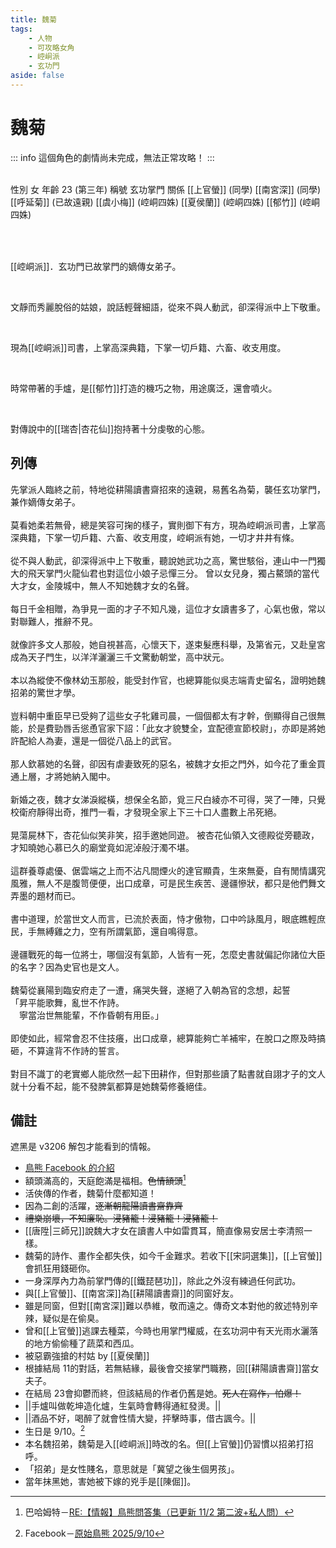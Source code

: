 ```yaml
---
title: 魏菊
tags:
    - 人物
    - 可攻略女角
    - 崆峒派
    - 玄功門
aside: false
---
```


# 魏菊

::: info
這個角色的劇情尚未完成，無法正常攻略！
:::

<ChTabs position="bottom">
	<ChTab title="初識">
		<ChMeet 
			src='/images/characters/girl_7/normal.webp' 
			nameTitle='玄功掌門'
			nameMain='魏菊'
			desc='崆峒派．玄功門當代的嫡傳女弟子，兼任當代掌門。<br>儀態端莊，知書達禮，文靜而秀麗脫俗，與崆峒派格格不入的奇女子。'
			:animation=true
		/>
	</ChTab>
</ChTabs>
<br>

<InfoList>
	<Info title='角色資料' :open=true>
		<table>
			<ChTr>
				<ChTd isTitle=true>
					性別
				</ChTd>
				<ChTd>
					女
				</ChTd>
			</ChTr>
			<ChTr>
				<ChTd isTitle=true>
					年齡
				</ChTd>
				<ChTd>
					23 (第三年)
				</ChTd>
			</ChTr>
			<ChTr>
				<ChTd isTitle=true>
					稱號
				</ChTd>
				<ChTd>
					玄功掌門
				</ChTd>
			</ChTr>
			<ChTr>
				<ChTd isTitle=true position='center'>
					關係
				</ChTd>
			</ChTr>
			<ChTr>
				<ChTd position='center'>
					[[上官螢]] (同學)
				</ChTd>
			</ChTr>
			<ChTr>
				<ChTd position='center'>
					[[南宮深]] (同學)
				</ChTd>
			</ChTr>
			<ChTr>
				<ChTd position='center'>
					[[呼延菊]] (已故遠親)
				</ChTd>
			</ChTr>
			<ChTr>
				<ChTd position='center'>
					[[虞小梅]] (崆峒四姝)
				</ChTd>
			</ChTr>
			<ChTr>
				<ChTd position='center'>
					[[夏侯蘭]] (崆峒四姝)
				</ChTd>
			</ChTr>
			<ChTr>
				<ChTd position='center'>
					[[郁竹]] (崆峒四姝)
				</ChTd>
			</ChTr>
		</table>
	</Info>
</InfoList>

<br>

[[崆峒派]]．玄功門已故掌門的嫡傳女弟子。

<br>

文靜而秀麗脫俗的姑娘，說話輕聲細語，從來不與人動武，卻深得派中上下敬重。

<br>

現為[[崆峒派]]司書，上掌高深典籍，下掌一切戶籍、六畜、收支用度。

<br>

時常帶著的手爐，是[[郁竹]]打造的機巧之物，用途廣泛，還會噴火。

<br>

對傳說中的[[瑞杏|杏花仙]]抱持著十分虔敬的心態。
<br clear="all">

## 列傳

<Tabs>
  <Tab title="列傳一">
	先掌派人臨終之前，特地從耕陽讀書齋招來的遠親，易舊名為菊，襲任玄功掌門，兼作嫡傳女弟子。<br><br>
	莫看她柔若無骨，總是笑容可掬的樣子，實則御下有方，現為崆峒派司書，上掌高深典籍，下掌一切戶籍、六畜、收支用度，崆峒派有她，一切才井井有條。<br><br>
	從不與人動武，卻深得派中上下敬重，聽說她武功之高，驚世駭俗，連山中一門獨大的飛天掌門火龍仙君也對這位小娘子忌憚三分。
  </Tab>
  <Tab title="列傳二">
	曾以女兒身，獨占鰲頭的當代大才女，金陵城中，無人不知她魏才女的名聲。<br><br>
	每日千金相贈，為爭見一面的才子不知凡幾，這位才女讀書多了，心氣也傲，常以對聯難人，推辭不見。<br><br>
	就像許多文人那般，她自視甚高，心懷天下，遂束髮應科舉，及第省元，又赴皇宮成為天子門生，以洋洋灑灑三千文驚動朝堂，高中狀元。<br><br>
	本以為縱使不像林幼玉那般，能受封作官，也總算能似吳志端青史留名，證明她魏招弟的驚世才學。<br><br>
	豈料朝中重臣早已受夠了這些女子牝雞司晨，一個個都太有才幹，倒顯得自己很無能，於是費勁唇舌慫恿官家下詔：「此女才貌雙全，宜配德宣節校尉」，亦即是將她許配給人為妻，還是一個從八品上的武官。<br><br>
	那人欽慕她的名聲，卻因有虐妻致死的惡名，被魏才女拒之門外，如今花了重金買通上層，才將她納入閣中。<br><br>
	新婚之夜，魏才女涕淚縱橫，想保全名節，覓三尺白綾亦不可得，哭了一陣，只覺校衛府靜得出奇，推門一看，才發現全家上下三十口人盡數上吊死絕。<br><br>
	晃蕩屍林下，杏花仙似笑非笑，招手邀她同遊。
  </Tab>
  <Tab title="列傳三">
	被杏花仙領入文德殿從旁聽政，才知曉她心慕已久的廟堂竟如泥淖般汙濁不堪。<br><br>
	這群養尊處優、倨雲端之上而不沾凡間煙火的達官顯貴，生來無憂，自有閒情講究風雅，無人不是腹笥便便，出口成章，可是民生疾苦、邊疆慘狀，都只是他們舞文弄墨的題材而已。<br><br>
	書中道理，於當世文人而言，已流於表面，恃才傲物，口中吟詠風月，眼底瞧輕庶民，手無縛雞之力，空有所謂氣節，還自鳴得意。<br><br>
	邊疆戰死的每一位將士，哪個沒有氣節，人皆有一死，怎麼史書就偏記你諸位大臣的名字？因為史官也是文人。<br><br>
	魏菊從襄陽到臨安府走了一遭，痛哭失聲，遂絕了入朝為官的念想，起誓<br>
	「昇平能歌舞，亂世不作詩。<br>
	　寧當治世無能輩，不作昏朝有用臣。」<br><br>
	即使如此，經常會忍不住技癢，出口成章，總算能夠亡羊補牢，在脫口之際及時搞砸，不算違背不作詩的誓言。<br><br>
	對目不識丁的老實鄉人能欣然一起下田耕作，但對那些讀了點書就自詡才子的文人就十分看不起，能不發脾氣都算是她魏菊修養絕佳。
  </Tab>
</Tabs>

## 備註

遮黑是 v3206 解包才能看到的情報。

-   [鳥熊 Facebook 的介紹](https://www.facebook.com/photo.php?fbid=170987155454668&id=100076301525150&set=a.165167019370015)
-   額頭滿高的，天庭飽滿是福相。~~色情額頭~~[^1]
-   活俠傳的作者，魏菊什麼都知道！
-   因為二創的活躍，~~逐漸朝龍陽讀書齋靠齊~~
-   ~~禮樂崩壞，不知廉恥。浸豬籠！浸豬籠！浸豬籠！~~
-   [[唐陞|三師兄]]說魏大才女在讀書人中如雷貫耳，簡直像易安居士李清照一樣。
-   魏菊的詩作、畫作全都失佚，如今千金難求。若收下[[宋詞選集]]，[[上官螢]]會抓狂用錢砸你。
-   一身深厚內力為前掌門傳的[[鐵琵琶功]]，除此之外沒有練過任何武功。
-   與[[上官螢]]、[[南宮深]]為[[耕陽讀書齋]]的同窗好友。
-   雖是同窗，但對[[南宮深]]難以恭維，敬而遠之。傳奇文本對他的敘述特別辛辣，疑似是在偷臭。
-   曾和[[上官螢]]逃課去種菜，今時也用掌門權威，在玄功洞中有天光雨水灑落的地方偷偷種了蔬菜和西瓜。
-   被惡霸強搶的村姑 by [[夏侯蘭]]
-   根據<EndIcon no="11">結局 11</EndIcon>的對話，若無結緣，最後會交接掌門職務，回[[耕陽讀書齋]]當女夫子。
-   在<EndIcon no="23">結局 23</EndIcon>會抑鬱而終，但該結局的作者仍舊是她。~~死人在寫作，怕爆！~~
-   <MarkdownWrapper>||手爐叫做乾坤造化爐，生氣時會轉得通紅發燙。||</MarkdownWrapper>
-   <MarkdownWrapper>||酒品不好，喝醉了就會性情大變，抨擊時事，借古諷今。||</MarkdownWrapper>
-   生日是 9/10。[^2]
-   本名魏招弟，魏菊是入[[崆峒派]]時改的名。但[[上官螢]]仍習慣以招弟打招呼。
-   「招弟」是女性賤名，意思就是「冀望之後生個男孩」。
-   當年抹黑她，害她被下嫁的兇手是[[陳倔]]。

[^1]: 巴哈姆特－[RE:【情報】鳥熊問答集（已更新 11/2 第二波+私人問）](https://forum.gamer.com.tw/Co.php?bsn=73317&sn=12184&subbsn=1&bPage=0)
[^2]: Facebook－[原始鳥熊 2025/9/10](https://www.facebook.com/share/169pXAfAAF/)
